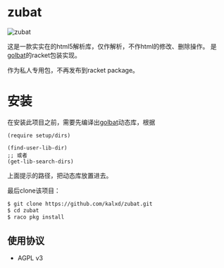 zubat
=====

![zubat](https://media.52poke.com/wiki/archive/d/da/20140405224319%21041Zubat.png)

这是一款实实在的html5解析库，仅作解析，不作html的修改、删除操作。
是[golbat](https://github.com/kalxd/golbat)的racket包装实现。

作为私人专用包，不再发布到racket package。

# 安装

在安装此项目之前，需要先编译出[golbat][golbat]动态库，根据

```racket
(require setup/dirs)

(find-user-lib-dir)
;; 或者
(get-lib-search-dirs)
```

上面提示的路径，把动态库放置进去。

最后clone该项目：

```bash
$ git clone https://github.com/kalxd/zubat.git
$ cd zubat
$ raco pkg install
```

使用协议
--------

* AGPL v3

[golbat]: https://github.com/kalxd/golbat
